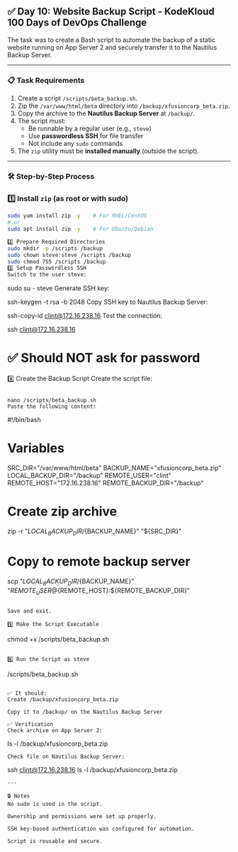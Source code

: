 ## ✅ Day 10: Website Backup Script - KodeKloud 100 Days of DevOps Challenge

The task was to create a Bash script to automate the backup of a static website running on App Server 2 and securely transfer it to the Nautilus Backup Server.

---

### 📋 Task Requirements

1. Create a script `/scripts/beta_backup.sh`.
2. Zip the `/var/www/html/beta` directory into `/backup/xfusioncorp_beta.zip`.
3. Copy the archive to the **Nautilus Backup Server** at `/backup/`.
4. The script must:
   - Be runnable by a regular user (e.g., `steve`)
   - Use **passwordless SSH** for file transfer
   - Not include any `sudo` commands
5. The `zip` utility must be **installed manually** (outside the script).

---

### 🛠️ Step-by-Step Process

### 1️⃣ Install `zip` (as root or with sudo)

```bash
sudo yum install zip -y    # For RHEL/CentOS
# or
sudo apt install zip -y    # For Ubuntu/Debian

2️⃣ Prepare Required Directories
sudo mkdir -p /scripts /backup
sudo chown steve:steve /scripts /backup
sudo chmod 755 /scripts /backup
3️⃣ Setup Passwordless SSH
Switch to the user steve:

```
sudo su - steve
Generate SSH key:

ssh-keygen -t rsa -b 2048
Copy SSH key to Nautilus Backup Server:

ssh-copy-id clint@172.16.238.16
Test the connection:

ssh clint@172.16.238.16
# ✅ Should NOT ask for password

4️⃣ Create the Backup Script
Create the script file:
```

nano /scripts/beta_backup.sh
Paste the following content:

```
#!/bin/bash

# Variables
SRC_DIR="/var/www/html/beta"
BACKUP_NAME="xfusioncorp_beta.zip"
LOCAL_BACKUP_DIR="/backup"
REMOTE_USER="clint"
REMOTE_HOST="172.16.238.16"
REMOTE_BACKUP_DIR="/backup"

# Create zip archive
zip -r "${LOCAL_BACKUP_DIR}/${BACKUP_NAME}" "${SRC_DIR}"

# Copy to remote backup server
scp "${LOCAL_BACKUP_DIR}/${BACKUP_NAME}" "${REMOTE_USER}@${REMOTE_HOST}:${REMOTE_BACKUP_DIR}"
```

Save and exit.

5️⃣ Make the Script Executable
```
chmod +x /scripts/beta_backup.sh
```

6️⃣ Run the Script as steve
```
/scripts/beta_backup.sh
```

✅ It should:
Create /backup/xfusioncorp_beta.zip

Copy it to /backup/ on the Nautilus Backup Server

✅ Verification
Check archive on App Server 2:
```
ls -l /backup/xfusioncorp_beta.zip
```
Check file on Nautilus Backup Server:

```
ssh clint@172.16.238.16
ls -l /backup/xfusioncorp_beta.zip
```
---

🔒 Notes
No sudo is used in the script.

Ownership and permissions were set up properly.

SSH key-based authentication was configured for automation.

Script is reusable and secure.
